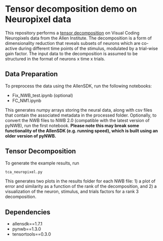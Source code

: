 # Tensor decomposition demo on Neuropixel data

This repository performs a [tensor decomposition](https://www.sciencedirect.com/science/article/pii/S0896627318303878) on Visual Coding Neuropixels data from the Allen Institute. The decomposition is a form of dimensionality reduction that reveals subsets of neurons which are co-active during different time points of the stimulus, modulated by a trial-wise gain factor. The input data to the decomposition is assumed to be structured in the format of neurons x time x trials.

## Data Preparation
To preprocess the data using the AllenSDK, run the following notebooks:

- Fix\_NWB_test.ipynb (optional)
- FC_NM1.ipynb

This generates numpy arrays storing the neural data, along with csv files that contain the associated metadata in the processed folder. Optionally, to convert the NWB files to NWB 2.0 (compatible with the latest version of pyNWB), run the first notebook. **Please note this may break some functionality of the AllenSDK (e.g. running speed), which is built using an older version of pyNWB.**

## Tensor Decomposition
To generate the example results, run

```python
tca_neuropixel.py
```

This generates two plots in the results folder for each NWB file: 1) a plot of error and similarity as a function of the rank of the decomposition, and 2) a visualization of the neuron, stimulus, and trials factors for a rank 3 decomposition.

## Dependencies
- allensdk==1.7.1
- pynwb==1.3.0
- tensortools==0.3.0
